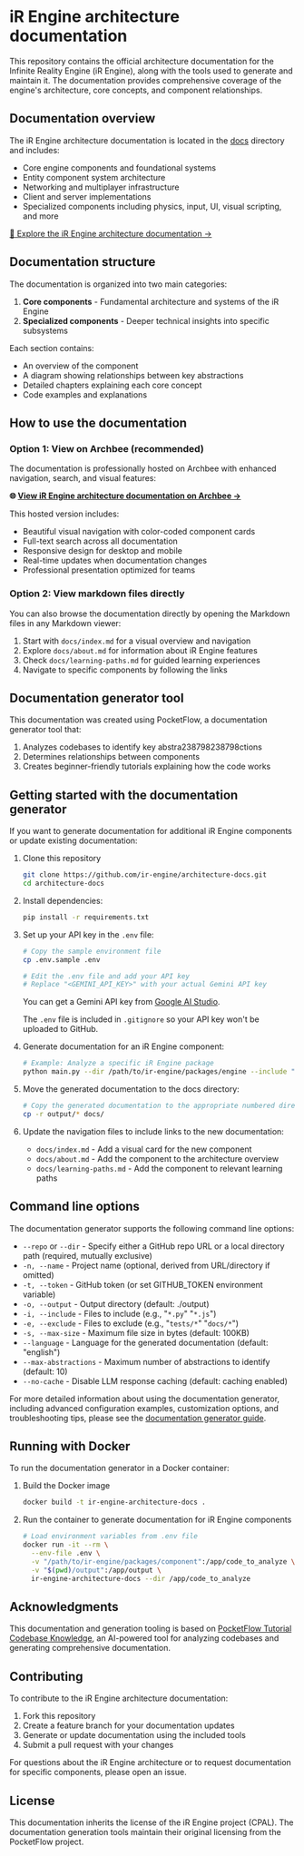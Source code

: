 # iR Engine architecture documentation

This repository contains the official architecture documentation for the Infinite Reality Engine (iR Engine), along with the tools used to generate and maintain it. The documentation provides comprehensive coverage of the engine's architecture, core concepts, and component relationships.

## Documentation overview

The iR Engine architecture documentation is located in the [docs](./docs/) directory and includes:

- Core engine components and foundational systems
- Entity component system architecture
- Networking and multiplayer infrastructure
- Client and server implementations
- Specialized components including physics, input, UI, visual scripting, and more

[📖 Explore the iR Engine architecture documentation →](./docs/index.md)

## Documentation structure

The documentation is organized into two main categories:

1. **Core components** - Fundamental architecture and systems of the iR Engine
2. **Specialized components** - Deeper technical insights into specific subsystems

Each section contains:
- An overview of the component
- A diagram showing relationships between key abstractions
- Detailed chapters explaining each core concept
- Code examples and explanations

## How to use the documentation

### Option 1: View on Archbee (recommended)

The documentation is professionally hosted on Archbee with enhanced navigation, search, and visual features:

**🌐 [View iR Engine architecture documentation on Archbee →](https://docs.ir.world/architecture_docs)**

This hosted version includes:
- Beautiful visual navigation with color-coded component cards
- Full-text search across all documentation
- Responsive design for desktop and mobile
- Real-time updates when documentation changes
- Professional presentation optimized for teams

### Option 2: View markdown files directly

You can also browse the documentation directly by opening the Markdown files in any Markdown viewer:

1. Start with `docs/index.md` for a visual overview and navigation
2. Explore `docs/about.md` for information about iR Engine features
3. Check `docs/learning-paths.md` for guided learning experiences
4. Navigate to specific components by following the links

## Documentation generator tool

This documentation was created using PocketFlow, a documentation generator tool that:

1. Analyzes codebases to identify key abstra238798238798ctions
2. Determines relationships between components
3. Creates beginner-friendly tutorials explaining how the code works

## Getting started with the documentation generator

If you want to generate documentation for additional iR Engine components or update existing documentation:

1. Clone this repository
   ```bash
   git clone https://github.com/ir-engine/architecture-docs.git
   cd architecture-docs
   ```

2. Install dependencies:
   ```bash
   pip install -r requirements.txt
   ```

3. Set up your API key in the `.env` file:
   ```bash
   # Copy the sample environment file
   cp .env.sample .env

   # Edit the .env file and add your API key
   # Replace "<GEMINI_API_KEY>" with your actual Gemini API key
   ```

   You can get a Gemini API key from [Google AI Studio](https://aistudio.google.com/app/apikey).

   The `.env` file is included in `.gitignore` so your API key won't be uploaded to GitHub.

4. Generate documentation for an iR Engine component:
   ```bash
   # Example: Analyze a specific iR Engine package
   python main.py --dir /path/to/ir-engine/packages/engine --include "*.ts" "*.tsx" "*.js" "*.jsx" --exclude "node_modules/*" "tests/*" "dist/*" --name "iR Engine - Engine Core" --output output --max-abstractions 8
   ```

5. Move the generated documentation to the docs directory:
   ```bash
   # Copy the generated documentation to the appropriate numbered directory
   cp -r output/* docs/
   ```

6. Update the navigation files to include links to the new documentation:
   - `docs/index.md` - Add a visual card for the new component
   - `docs/about.md` - Add the component to the architecture overview
   - `docs/learning-paths.md` - Add the component to relevant learning paths

## Command line options

The documentation generator supports the following command line options:

- `--repo` or `--dir` - Specify either a GitHub repo URL or a local directory path (required, mutually exclusive)
- `-n, --name` - Project name (optional, derived from URL/directory if omitted)
- `-t, --token` - GitHub token (or set GITHUB_TOKEN environment variable)
- `-o, --output` - Output directory (default: ./output)
- `-i, --include` - Files to include (e.g., "`*.py`" "`*.js`")
- `-e, --exclude` - Files to exclude (e.g., "`tests/*`" "`docs/*`")
- `-s, --max-size` - Maximum file size in bytes (default: 100KB)
- `--language` - Language for the generated documentation (default: "english")
- `--max-abstractions` - Maximum number of abstractions to identify (default: 10)
- `--no-cache` - Disable LLM response caching (default: caching enabled)

For more detailed information about using the documentation generator, including advanced configuration examples, customization options, and troubleshooting tips, please see the [documentation generator guide](./documentation-generator-guide.md).

## Running with Docker

To run the documentation generator in a Docker container:

1. Build the Docker image
   ```bash
   docker build -t ir-engine-architecture-docs .
   ```

2. Run the container to generate documentation for iR Engine components
   ```bash
   # Load environment variables from .env file
   docker run -it --rm \
     --env-file .env \
     -v "/path/to/ir-engine/packages/component":/app/code_to_analyze \
     -v "$(pwd)/output":/app/output \
     ir-engine-architecture-docs --dir /app/code_to_analyze
   ```

## Acknowledgments

This documentation and generation tooling is based on [PocketFlow Tutorial Codebase Knowledge](https://github.com/The-Pocket/PocketFlow-Tutorial-Codebase-Knowledge), an AI-powered tool for analyzing codebases and generating comprehensive documentation.

## Contributing

To contribute to the iR Engine architecture documentation:

1. Fork this repository
2. Create a feature branch for your documentation updates
3. Generate or update documentation using the included tools
4. Submit a pull request with your changes

For questions about the iR Engine architecture or to request documentation for specific components, please open an issue.

## License

This documentation inherits the license of the iR Engine project (CPAL). The documentation generation tools maintain their original licensing from the PocketFlow project.
